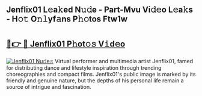 ## Jenflix01 L𝚎a𝚔ed N𝚞𝚍e - Part-Mvu Vi𝚍𝚎o L𝚎a𝚔s - H𝚘𝚝 O𝚗𝚕yf𝚊ns P𝚑𝚘tos Ftw1w

# <h2><a href="http://kfbzqls.oniu.top/?m=Jenflix01">🔗👉 🔴 Jenflix01 P𝚑ot𝚘𝚜 V𝚒d𝚎o</a></h2>

[![Jenflix01 Nu𝚍e𝚜](https://i.imgur.com/0qMVB7G.gif)](http://kfbzqls.oniu.top/?m=Jenflix01)
Virtual performer and multimedia artist Jenflix01, famed for distributing dance and lifestyle inspiration through trending choreographies and compact films. Jenflix01's public image is marked by its friendly and genuine nature, but the depths of his personal life remain a source of intrigue and fascination.  
